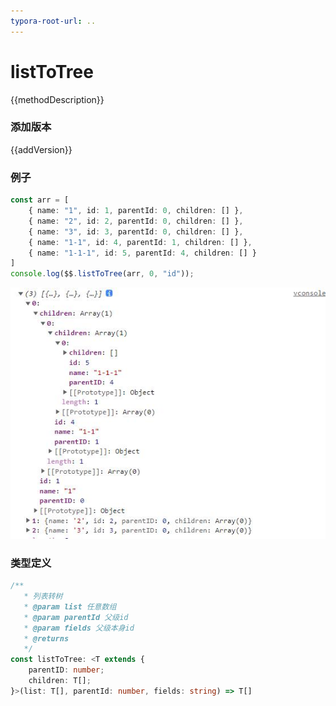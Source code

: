 ```yaml
---
typora-root-url: ..
---
```


<script setup lang="ts">
    /** 方法描述 */
const methodDescription="根据相同字段名将对象进行分组"
/** 添加版本 */
const addVersion="1.0.0"
</script>



# listToTree

{{methodDescription}}

### 添加版本

{{addVersion}}

### 例子

```typescript
const arr = [
    { name: "1", id: 1, parentId: 0, children: [] },
    { name: "2", id: 2, parentId: 0, children: [] },
    { name: "3", id: 3, parentId: 0, children: [] },
    { name: "1-1", id: 4, parentId: 1, children: [] },
    { name: "1-1-1", id: 5, parentId: 4, children: [] }
]
console.log($$.listToTree(arr, 0, "id"));
```

![123](./assets/listToTree.jpg)

### 类型定义

```typescript
/**
   * 列表转树
   * @param list 任意数组
   * @param parentId 父级id
   * @param fields 父级本身id
   * @returns 
   */
const listToTree: <T extends {
    parentID: number;
    children: T[];
}>(list: T[], parentId: number, fields: string) => T[]
```
